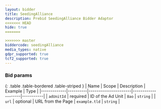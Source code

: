```yaml
---
layout: bidder
title: SeedingAlliance
description: Prebid SeedingAlliance Bidder Adaptor
<<<<<<< HEAD
hide: true
=======

>>>>>>> master
biddercode: seedingAlliance
media_types: native
gdpr_supported: true
tcf2_supported: true
---
```


### Bid params

{: .table .table-bordered .table-striped }
| Name        | Scope    | Description          | Example            | Type      |
|-------------|----------|----------------------|--------------------|-----------|
| `adUnitId`  | required | ID of the Ad Unit    | `8ao`              | `string`  |
| `url`       | optional | URL from the Page    | `example.tld`      | `string`  |
